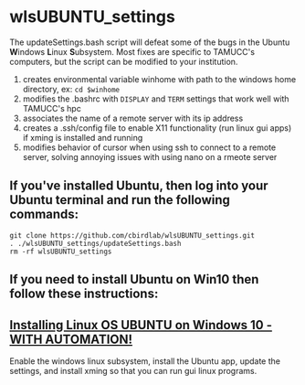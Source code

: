 # wlsUBUNTU_settings

The updateSettings.bash script will defeat some of the bugs in the Ubuntu **W**indows **L**inux **S**ubsystem. Most fixes are specific to TAMUCC's computers, but the script can be modified to your institution.  
1. creates environmental variable winhome with path to the windows home directory, ex: `cd $winhome`
2. modifies the .bashrc with `DISPLAY` and `TERM` settings that work well with TAMUCC's hpc
3. associates the name of a remote server with its ip address
4. creates a .ssh/config file to enable X11 functionality (run linux gui apps) if xming is installed and running
5. modifies behavior of cursor when using ssh to connect to a remote server, solving annoying issues with using nano on a rmeote server

## If you've installed Ubuntu, then log into your Ubuntu terminal and run the following commands:
```
git clone https://github.com/cbirdlab/wlsUBUNTU_settings.git
. ./wlsUBUNTU_settings/updateSettings.bash
rm -rf wlsUBUNTU_settings
```


## If you need to install Ubuntu on Win10 then follow these instructions:
## [Installing Linux OS UBUNTU on Windows 10 - WITH AUTOMATION!](installWSL.md)
Enable the windows linux subsystem, install the Ubuntu app, update the settings, and install xming so that you can run gui linux programs.




